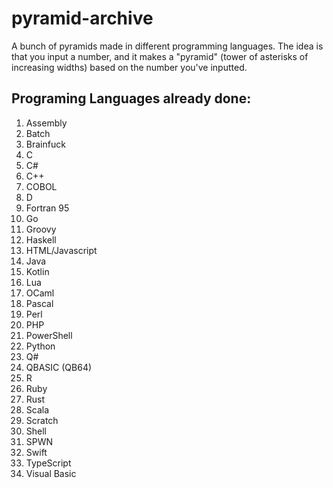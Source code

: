# pyramid-archive
A bunch of pyramids made in different programming languages. The idea is that you input a number, and it makes a "pyramid" (tower of asterisks of increasing widths) based on the number you've inputted.

## Programing Languages already done:
1. Assembly
2. Batch
3. Brainfuck
4. C
5. C#
6. C++
7. COBOL
8. D
9. Fortran 95
10. Go
11. Groovy
12. Haskell
13. HTML/Javascript
14. Java
15. Kotlin
16. Lua
17. OCaml
18. Pascal
19. Perl
20. PHP
21. PowerShell
22. Python
23. Q#
24. QBASIC (QB64)
25. R
26. Ruby
27. Rust
28. Scala
29. Scratch
30. Shell
31. SPWN
32. Swift
33. TypeScript
34. Visual Basic
